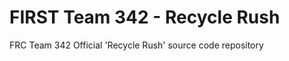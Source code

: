 FIRST Team 342 - Recycle Rush
========================

FRC Team 342 Official 'Recycle Rush' source code repository
